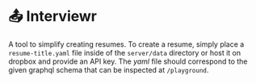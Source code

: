 # 📤 Interviewr
A tool to simplify creating resumes. To create a resume, simply place a ```resume-title.yaml``` file inside of the ```server/data``` directory or host it on dropbox and provide an API key.
The *yaml* file should correspond to the given graphql schema that can be inspected at ```/playground```.

